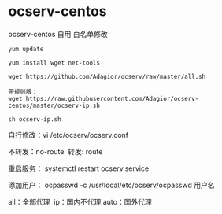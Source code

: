 # ocserv-centos
ocserv-centos 自用
白名单修改
```
yum update

yum install wget net-tools

wget https://github.com/Adagior/ocserv/raw/master/all.sh

带规则版：
wget https://raw.githubusercontent.com/Adagior/ocserv-centos/master/ocserv-ip.sh

sh ocserv-ip.sh
```
自行修改：vi /etc/ocserv/ocserv.conf

不转发：no-route  转发: route

重启服务： systemctl restart ocserv.service

添加用户： ocpasswd -c /usr/local/etc/ocserv/ocpasswd 用户名


all：全部代理  ip：国内不代理 auto：国外代理
